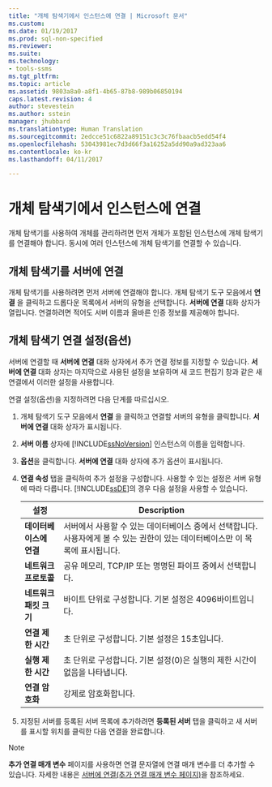 ```yaml
---
title: "개체 탐색기에서 인스턴스에 연결 | Microsoft 문서"
ms.custom: 
ms.date: 01/19/2017
ms.prod: sql-non-specified
ms.reviewer: 
ms.suite: 
ms.technology:
- tools-ssms
ms.tgt_pltfrm: 
ms.topic: article
ms.assetid: 9803a8a0-a8f1-4b65-87b8-989b06850194
caps.latest.revision: 4
author: stevestein
ms.author: sstein
manager: jhubbard
ms.translationtype: Human Translation
ms.sourcegitcommit: 2edcce51c6822a89151c3c3c76fbaacb5edd54f4
ms.openlocfilehash: 53043981ec7d3d66f3a16252a5dd90a9ad323aa6
ms.contentlocale: ko-kr
ms.lasthandoff: 04/11/2017

---
```

# <a name="connect-to-an-instance-from-object-explorer"></a>개체 탐색기에서 인스턴스에 연결
개체 탐색기를 사용하여 개체를 관리하려면 먼저 개체가 포함된 인스턴스에 개체 탐색기를 연결해야 합니다. 동시에 여러 인스턴스에 개체 탐색기를 연결할 수 있습니다.  
  
## <a name="connecting-object-explorer-to-a-server"></a>개체 탐색기를 서버에 연결  
개체 탐색기를 사용하려면 먼저 서버에 연결해야 합니다. 개체 탐색기 도구 모음에서 **연결** 을 클릭하고 드롭다운 목록에서 서버의 유형을 선택합니다. **서버에 연결** 대화 상자가 열립니다. 연결하려면 적어도 서버 이름과 올바른 인증 정보를 제공해야 합니다.  
  
## <a name="optional-object-explorer-connection-settings"></a>개체 탐색기 연결 설정(옵션)  
서버에 연결할 때 **서버에 연결** 대화 상자에서 추가 연결 정보를 지정할 수 있습니다. **서버에 연결** 대화 상자는 마지막으로 사용된 설정을 보유하며 새 코드 편집기 창과 같은 새 연결에서 이러한 설정을 사용합니다.  
  
연결 설정(옵션)을 지정하려면 다음 단계를 따르십시오.  
  
1.  개체 탐색기 도구 모음에서 **연결** 을 클릭하고 연결할 서버의 유형을 클릭합니다. **서버에 연결** 대화 상자가 표시됩니다.  
  
2.  **서버 이름** 상자에 [!INCLUDE[ssNoVersion](../../includes/ssnoversion_md.md)] 인스턴스의 이름을 입력합니다.  
  
3.  **옵션**을 클릭합니다. **서버에 연결** 대화 상자에 추가 옵션이 표시됩니다.  
  
4.  **연결 속성** 탭을 클릭하여 추가 설정을 구성합니다. 사용할 수 있는 설정은 서버 유형에 따라 다릅니다. [!INCLUDE[ssDE](../../includes/ssde_md.md)]의 경우 다음 설정을 사용할 수 있습니다.  
  
    |설정|Description|  
    |-----------|---------------|  
    |**데이터베이스에 연결**|서버에서 사용할 수 있는 데이터베이스 중에서 선택합니다. 사용자에게 볼 수 있는 권한이 있는 데이터베이스만 이 목록에 표시됩니다.|  
    |**네트워크 프로토콜**|공유 메모리, TCP/IP 또는 명명된 파이프 중에서 선택합니다.|  
    |**네트워크 패킷 크기**|바이트 단위로 구성합니다. 기본 설정은 4096바이트입니다.|  
    |**연결 제한 시간**|초 단위로 구성합니다. 기본 설정은 15초입니다.|  
    |**실행 제한 시간**|초 단위로 구성합니다. 기본 설정(0)은 실행의 제한 시간이 없음을 나타냅니다.|  
    |**연결 암호화**|강제로 암호화합니다.|  
  
5.  지정된 서버를 등록된 서버 목록에 추가하려면 **등록된 서버** 탭을 클릭하고 새 서버를 표시할 위치를 클릭한 다음 연결을 완료합니다.  
  
> [!NOTE]  
> **추가 연결 매개 변수** 페이지를 사용하면 연결 문자열에 연결 매개 변수를 더 추가할 수 있습니다. 자세한 내용은 [서버에 연결&#40;추가 연결 매개 변수 페이지&#41;](../../ssms/f1-help/connect-to-server-additional-connection-parameters-page.md)을 참조하세요.  
  


